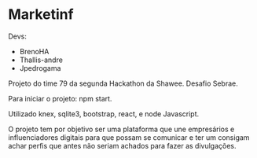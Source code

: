 # Marketinf
Devs:
- BrenoHA
- Thallis-andre
- Jpedrogama

Projeto do time 79 da segunda Hackathon da Shawee. Desafio Sebrae.

Para iniciar o projeto: npm start.

Utilizado knex, sqlite3, bootstrap, react, e node Javascript.

O projeto tem por objetivo ser uma plataforma que une empresários e influenciadores digitais para que possam se comunicar e ter um consigam achar perfis que antes não seriam achados para fazer as divulgações. 
